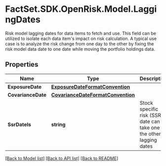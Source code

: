 # FactSet.SDK.OpenRisk.Model.LaggingDates
Risk model lagging dates for data items to fetch and use. This field can be utilized to isolate each data item's impact on risk calculation. A typical use case is to analyze the risk change from one day to the other by fixing the risk model data date to one date while moving the portfolio holdings data.

## Properties

Name | Type | Description | Notes
------------ | ------------- | ------------- | -------------
**ExposureDate** | [**ExposureDateFormatConvention**](ExposureDateFormatConvention.md) |  | [optional] 
**CovarianceDate** | [**CovarianceDateFormatConvention**](CovarianceDateFormatConvention.md) |  | [optional] 
**SsrDateIs** | **string** | Stock specific risk (SSR) date can take one of the other lagging dates | [optional] 

[[Back to Model list]](../README.md#documentation-for-models) [[Back to API list]](../README.md#documentation-for-api-endpoints) [[Back to README]](../README.md)

